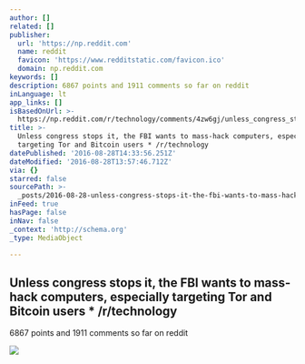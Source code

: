 ```yaml
---
author: []
related: []
publisher:
  url: 'https://np.reddit.com'
  name: reddit
  favicon: 'https://www.redditstatic.com/favicon.ico'
  domain: np.reddit.com
keywords: []
description: 6867 points and 1911 comments so far on reddit
inLanguage: lt
app_links: []
isBasedOnUrl: >-
  https://np.reddit.com/r/technology/comments/4zw6gj/unless_congress_stops_it_the_fbi_wants_to/
title: >-
  Unless congress stops it, the FBI wants to mass-hack computers, especially
  targeting Tor and Bitcoin users * /r/technology
datePublished: '2016-08-28T14:33:56.251Z'
dateModified: '2016-08-28T13:57:46.712Z'
via: {}
starred: false
sourcePath: >-
  _posts/2016-08-28-unless-congress-stops-it-the-fbi-wants-to-mass-hack-compute.md
inFeed: true
hasPage: false
inNav: false
_context: 'http://schema.org'
_type: MediaObject

---
```

<article style=""><h1>Unless congress stops it, the FBI wants to mass-hack computers, especially targeting Tor and Bitcoin users * /r/technology</h1><p>6867 points and 1911 comments so far on reddit</p><img src="https://www.redditstatic.com/icon.png" /></article>